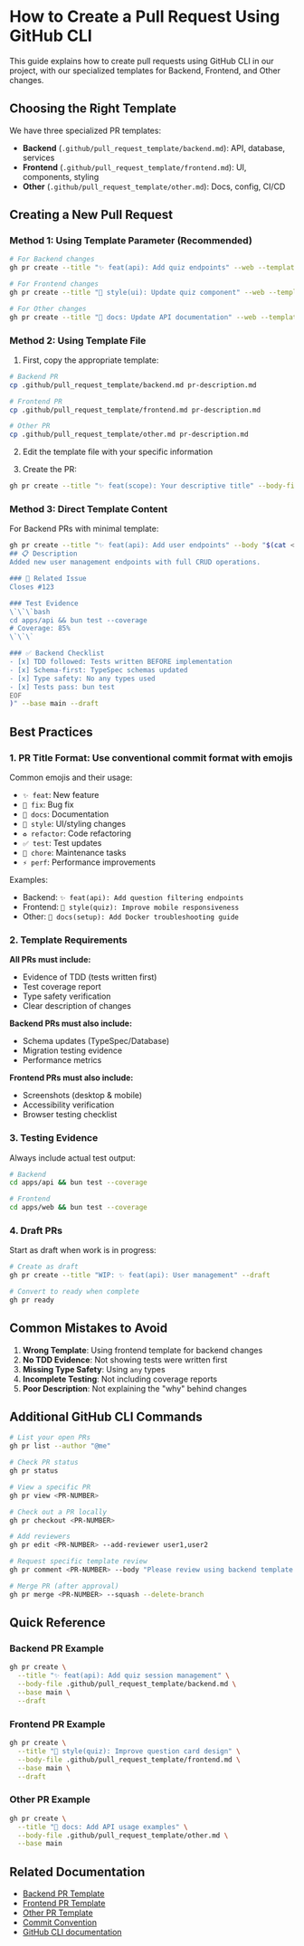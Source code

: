 # How to Create a Pull Request Using GitHub CLI

This guide explains how to create pull requests using GitHub CLI in our project, with our specialized templates for Backend, Frontend, and Other changes.

## Choosing the Right Template

We have three specialized PR templates:

- **Backend** (`.github/pull_request_template/backend.md`): API, database, services
- **Frontend** (`.github/pull_request_template/frontend.md`): UI, components, styling  
- **Other** (`.github/pull_request_template/other.md`): Docs, config, CI/CD

## Creating a New Pull Request

### Method 1: Using Template Parameter (Recommended)

```bash
# For Backend changes
gh pr create --title "✨ feat(api): Add quiz endpoints" --web --template=backend.md

# For Frontend changes  
gh pr create --title "🎨 style(ui): Update quiz component" --web --template=frontend.md

# For Other changes
gh pr create --title "📝 docs: Update API documentation" --web --template=other.md
```

### Method 2: Using Template File

1. First, copy the appropriate template:

```bash
# Backend PR
cp .github/pull_request_template/backend.md pr-description.md

# Frontend PR
cp .github/pull_request_template/frontend.md pr-description.md

# Other PR
cp .github/pull_request_template/other.md pr-description.md
```

2. Edit the template file with your specific information

3. Create the PR:

```bash
gh pr create --title "✨ feat(scope): Your descriptive title" --body-file pr-description.md --base main --draft
```

### Method 3: Direct Template Content

For Backend PRs with minimal template:

```bash
gh pr create --title "✨ feat(api): Add user endpoints" --body "$(cat <<'EOF'
## 📋 Description
Added new user management endpoints with full CRUD operations.

### 🎯 Related Issue
Closes #123

### Test Evidence
\`\`\`bash
cd apps/api && bun test --coverage
# Coverage: 85%
\`\`\`

### ✅ Backend Checklist
- [x] TDD followed: Tests written BEFORE implementation
- [x] Schema-first: TypeSpec schemas updated
- [x] Type safety: No any types used
- [x] Tests pass: bun test
EOF
)" --base main --draft
```

## Best Practices

### 1. **PR Title Format**: Use conventional commit format with emojis

Common emojis and their usage:
- `✨ feat`: New feature
- `🐛 fix`: Bug fix
- `📝 docs`: Documentation
- `🎨 style`: UI/styling changes
- `♻️ refactor`: Code refactoring
- `✅ test`: Test updates
- `🔧 chore`: Maintenance tasks
- `⚡ perf`: Performance improvements

Examples:
- Backend: `✨ feat(api): Add question filtering endpoints`
- Frontend: `🎨 style(quiz): Improve mobile responsiveness`
- Other: `📝 docs(setup): Add Docker troubleshooting guide`

### 2. **Template Requirements**

**All PRs must include:**
- Evidence of TDD (tests written first)
- Test coverage report
- Type safety verification
- Clear description of changes

**Backend PRs must also include:**
- Schema updates (TypeSpec/Database)
- Migration testing evidence
- Performance metrics

**Frontend PRs must also include:**
- Screenshots (desktop & mobile)
- Accessibility verification
- Browser testing checklist

### 3. **Testing Evidence**

Always include actual test output:

```bash
# Backend
cd apps/api && bun test --coverage

# Frontend
cd apps/web && bun test --coverage
```

### 4. **Draft PRs**

Start as draft when work is in progress:
```bash
# Create as draft
gh pr create --title "WIP: ✨ feat(api): User management" --draft

# Convert to ready when complete
gh pr ready
```

## Common Mistakes to Avoid

1. **Wrong Template**: Using frontend template for backend changes
2. **No TDD Evidence**: Not showing tests were written first
3. **Missing Type Safety**: Using `any` types
4. **Incomplete Testing**: Not including coverage reports
5. **Poor Description**: Not explaining the "why" behind changes

## Additional GitHub CLI Commands

```bash
# List your open PRs
gh pr list --author "@me"

# Check PR status
gh pr status

# View a specific PR
gh pr view <PR-NUMBER>

# Check out a PR locally
gh pr checkout <PR-NUMBER>

# Add reviewers
gh pr edit <PR-NUMBER> --add-reviewer user1,user2

# Request specific template review
gh pr comment <PR-NUMBER> --body "Please review using backend template checklist"

# Merge PR (after approval)
gh pr merge <PR-NUMBER> --squash --delete-branch
```

## Quick Reference

### Backend PR Example
```bash
gh pr create \
  --title "✨ feat(api): Add quiz session management" \
  --body-file .github/pull_request_template/backend.md \
  --base main \
  --draft
```

### Frontend PR Example
```bash
gh pr create \
  --title "🎨 style(quiz): Improve question card design" \
  --body-file .github/pull_request_template/frontend.md \
  --base main \
  --draft
```

### Other PR Example
```bash
gh pr create \
  --title "📝 docs: Add API usage examples" \
  --body-file .github/pull_request_template/other.md \
  --base main
```

## Related Documentation

- [Backend PR Template](../../.github/pull_request_template/backend.md)
- [Frontend PR Template](../../.github/pull_request_template/frontend.md)
- [Other PR Template](../../.github/pull_request_template/other.md)
- [Commit Convention](../commit-convention.md)
- [GitHub CLI documentation](https://cli.github.com/manual/)